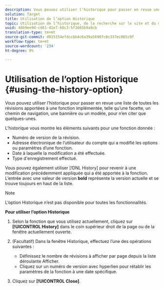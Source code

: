```yaml
---
description: Vous pouvez utiliser l’historique pour passer en revue une liste de toutes les révisions apportées à une fonction implémentée, telle qu’une facette, un chemin de navigation, une bannière ou un modèle, pour n’en citer que quelques-unes.
solution: Target
title: Utilisation de l’option Historique
topic: Utilisation de l’historique, de la recherche sur le site et du marchandisage
uuid: 48b9ee9d-cd61-41e7-b8c3-5f1665b9a9cb
translation-type: tm+mt
source-git-commit: d015154efdccbb4c6a39a56907c0c337ec065c9f
workflow-type: tm+mt
source-wordcount: '234'
ht-degree: 0%

---
```



# Utilisation de l’option Historique {#using-the-history-option}

Vous pouvez utiliser l’historique pour passer en revue une liste de toutes les révisions apportées à une fonction implémentée, telle qu’une facette, un chemin de navigation, une bannière ou un modèle, pour n’en citer que quelques-unes.

L’historique vous montre les éléments suivants pour une fonction donnée :

* Numéro de version de la révision.
* Adresse électronique de l’utilisateur du compte qui a modifié les options ou paramètres d’une fonction.
* Date à laquelle la modification a été effectuée.
* Type d&#39;enregistrement effectué.

Vous pouvez également utiliser [!DNL History] pour revenir à une modification précédemment appliquée qui a été apportée à la fonction. L’entrée avec une valeur de version **bold** représente la version actuelle et se trouve toujours en haut de la liste.

>[!NOTE]
>
>L’option Historique n’est pas disponible pour toutes les fonctionnalités.

**Pour utiliser l’option Historique**

1. Selon la fonction que vous utilisez actuellement, cliquez sur **[!UICONTROL History]** dans le coin supérieur droit de la page ou de la fenêtre actuellement ouverte.
1. (Facultatif) Dans la fenêtre Historique, effectuez l’une des opérations suivantes :

   * Définissez le nombre de révisions à afficher par page depuis la liste déroulante Afficher.
   * Cliquez sur un numéro de version avec hyperlien pour rétablir les paramètres de la fonction à une date spécifique.

1. Cliquez sur **[!UICONTROL Close]**.
